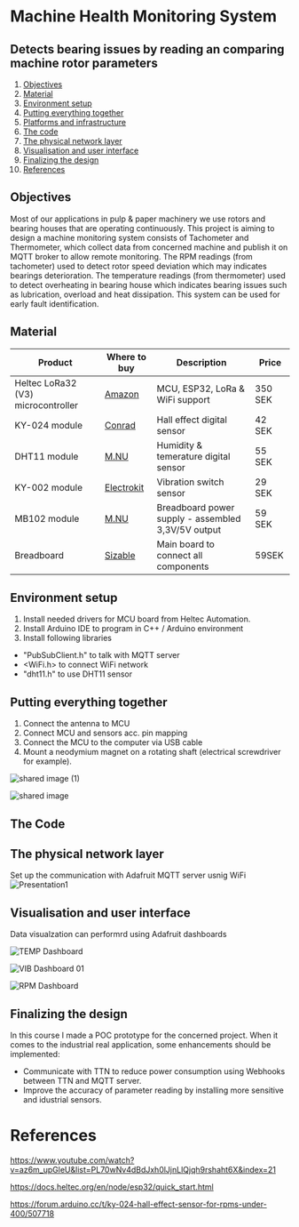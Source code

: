 # Machine Health Monitoring System
## Detects bearing issues by reading an comparing machine rotor parameters
1. [Objectives](#Objectives)
2. [Material](#Material)
3. [Environment setup](#Environment-setup)
4. [Putting everything together](#Putting-everything-together)
5. [Platforms and infrastructure](#Platforms-and-infrastructure)
6. [The code](#The-code)
7. [The physical network layer](#The-physical-network-layer)
8. [Visualisation and user interface](#Visualisation-and-user-interface)
9. [Finalizing the design](#Finalizing-the-design)
9. [References](#References)

## Objectives
Most of our applications in pulp & paper machinery we use rotors and bearing houses that are operating continuously. This project is aiming to design a machine monitoring system consists of  Tachometer and Thermometer, which collect data from concerned machine and publish it on MQTT broker to allow remote monitoring. 
The RPM readings (from tachometer)  used to detect rotor speed deviation which may indicates bearings deterioration. The temperature readings (from thermometer)  used to detect overheating in bearing house which indicates bearing issues such as lubrication, overload and heat dissipation.
This system can be used for early fault identification.

## Material

| Product       | Where to buy  | Description   | Price |
| ------------- | ------------- | ------------- | ------------- |
| Heltec LoRa32 (V3) microcontroller | [Amazon](https://www.amazon.se/dp/B08243JHMW?ref_=pe_24982401_518009621_302_E_DDE_dt_1)|MCU, ESP32, LoRa & WiFi support|350 SEK|
| KY-024 module |[Conrad](https://www.conrad.se/sv/p/hall-effektsensor-1485303-arduino-1485303.html?utm_source=google&utm_medium=surfaces&utm_campaign=shopping-feed&utm_content=free-google-shopping-clicks&utm_term=1485303&gad_source=1&gclid=EAIaIQobChMIkKD8u8D0hQMV6QCiAx1Qkg1_EAQYBSABEgJHY_D_BwE)|Hall effect digital sensor|42 SEK|
| DHT11 module |[M.NU](https://www.m.nu/sensorer-matinstrument/dht11-basic-temperature-humidity-sensor-extras-1?srsltid=AfmBOorLXW_rPV_zYkX4GU9dweg2mRc9Y7y5fdeVRWpZpyMFvfTcuSQaqlA)|Humidity & temerature digital sensor |55 SEK|
| KY-002 module |[Electrokit](https://www.electrokit.com/vibrationssensor?gad_source=1&gclid=EAIaIQobChMIvprl78T0hQMVnwuiAx3COw_3EAQYAyABEgICSvD_BwE)|Vibration switch sensor |29 SEK|
|MB102 module|[M.NU](https://www.m.nu/breadboarding/breadboard-power-supply-assembled-3-3v-5v-output?srsltid=AfmBOor5E_Hh1M0d4MLVzGWZ6Szp_-FCtS_we5MxzKzrBhdCsADn4298CgQ)|Breadboard power supply - assembled 3,3V/5V output|59 SEK|
| Breadboard | [Sizable](https://sizable.se/P.TVY7M/Kopplingsdack-med-830-punkter) |Main board to connect all components | 59SEK |

## Environment setup
1. Install needed drivers for MCU board from Heltec Automation.
2. Install Arduino IDE to program in C++ / Arduino environment
3. Install following libraries
  - "PubSubClient.h" to talk with MQTT server
  - <WiFi.h> to connect WiFi network
  - "dht11.h" to use DHT11 sensor

## Putting everything together
1. Connect the antenna to MCU
2. Connect MCU and sensors acc. pin mapping
3. Connect the MCU to the computer via USB cable
4. Mount a neodymium magnet on a rotating shaft (electrical screwdriver for example).

![shared image (1)](https://github.com/Jad-Samaan/LNU-IoT-Course-Project/assets/163136017/b6ba46d6-3e27-4445-95a3-58035814651a)

![shared image](https://github.com/Jad-Samaan/LNU-IoT-Course-Project/assets/163136017/270d9cb4-ae47-4db5-84ad-ef374f7d2e46)


   
## The Code

## The physical network layer
Set up the communication with Adafruit MQTT server usnig WiFi
![Presentation1](https://github.com/Jad-Samaan/LNU-IoT-Course-Project/assets/163136017/3c7e54a8-d61b-47fd-a38b-acb382662ae5)


## Visualisation and user interface
Data visualzation can performrd using Adafruit dashboards 

![TEMP Dashboard](https://github.com/Jad-Samaan/LNU-IoT-Course-Project/assets/163136017/6754c9d6-55d3-4ab3-b0c5-1c2050b7cd2c)

![VIB Dashboard 01](https://github.com/Jad-Samaan/LNU-IoT-Course-Project/assets/163136017/90026331-79c5-44d9-8b85-554bf67424a1)

![RPM Dashboard](https://github.com/Jad-Samaan/LNU-IoT-Course-Project/assets/163136017/7c575882-e8f0-429e-b418-c7cca0d36bc8)


## Finalizing the design
In this course I made a POC prototype for the concerned project. When it comes to the industrial real application, some enhancements should be implemented:
- Communicate with TTN to reduce power consumption using Webhooks between TTN and MQTT server.
- Improve the accuracy of parameter reading by installing more sensitive and idustrial sensors.

# References
https://www.youtube.com/watch?v=az6m_upGleU&list=PL70wNv4dBdJxh0lJjnLlQjqh9rshaht6X&index=21

https://docs.heltec.org/en/node/esp32/quick_start.html

https://forum.arduino.cc/t/ky-024-hall-effect-sensor-for-rpms-under-400/507718


